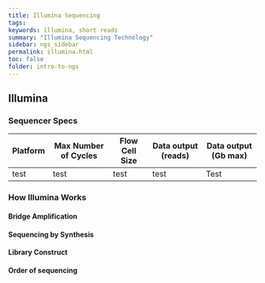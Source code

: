 ```yaml
---
title: Illumina Sequencing
tags: 
keywords: illumina, short reads
summary: "Illumina Sequencing Technology"
sidebar: ngs_sidebar
permalink: illumina.html
toc: false
folder: intro-to-ngs
---
```


## Illumina


### Sequencer Specs
|Platform | Max Number of Cycles | Flow Cell Size | Data output (reads) | Data output (Gb max)|
|---|---|---|---|---|
|test|test|test|test|Test|
### How Illumina Works

#### Bridge Amplification

#### Sequencing by Synthesis

#### Library Construct

#### Order of sequencing
